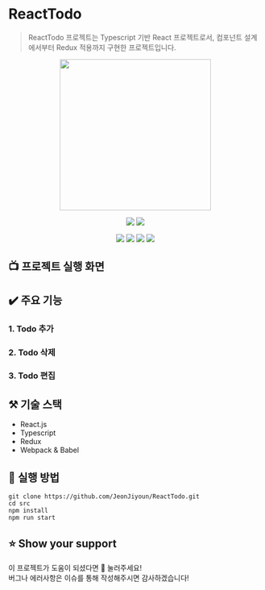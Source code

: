 # ReactTodo
> ReactTodo 프로젝트는 Typescript 기반 React 프로젝트로서, 컴포넌트 설계에서부터 Redux 적용까지 구현한 프로젝트입니다.
<div align="center">
  <img src="https://user-images.githubusercontent.com/60457112/105580148-01379c80-5dce-11eb-9775-4411184e7f5e.jpg" width="300px" height="300px"/>
  <p align="center">
  <img src="https://img.shields.io/badge/javascript-ES6+-yellow?logo=javascript"/>
  <img src="https://img.shields.io/badge/typescript-v4.0.5-blue?logo=typescript"/>
  </P>
  <p align="center">
    <img src="https://img.shields.io/badge/react-17.0.1-1cf?logo=react"/>
    <img src="https://img.shields.io/badge/redux-4.0.5-purple?logo=redux"/>
    <img src="https://img.shields.io/badge/Webpack-v4.44.1-%238DD6F9?logo=webpack"/>
    <img src="https://img.shields.io/badge/Babel-v7.12.1-%23F9DC3E?logo=Babel"/>
  </p>
</div>

## 📺 프로젝트 실행 화면

## ✔️ 주요 기능
### 1. Todo 추가
### 2. Todo 삭제
### 3. Todo 편집

## ⚒️ 기술 스택
- React.js
- Typescript
- Redux
- Webpack & Babel

## 📖 실행 방법
```
git clone https://github.com/JeonJiyoun/ReactTodo.git
cd src
npm install
npm run start
```

## ⭐ Show your support
이 프로젝트가 도움이 되셨다면 🌟 눌러주세요!  
버그나 에러사항은 이슈를 통해 작성해주시면 감사하겠습니다!
